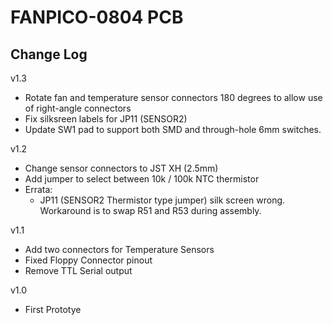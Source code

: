 # FANPICO-0804 PCB

## Change Log

v1.3
- Rotate fan and temperature sensor connectors 180 degrees to allow use of right-angle connectors
- Fix silksreen labels for JP11 (SENSOR2)
- Update SW1 pad to support both SMD and through-hole 6mm switches.

v1.2
- Change sensor connectors to JST XH (2.5mm)
- Add jumper to select between 10k / 100k NTC thermistor
- Errata:
  - JP11 (SENSOR2 Thermistor type jumper) silk screen wrong. Workaround is to swap R51 and R53 during assembly.

v1.1
- Add two connectors for Temperature Sensors
- Fixed Floppy Connector pinout
- Remove TTL Serial output

v1.0 
- First Prototye
